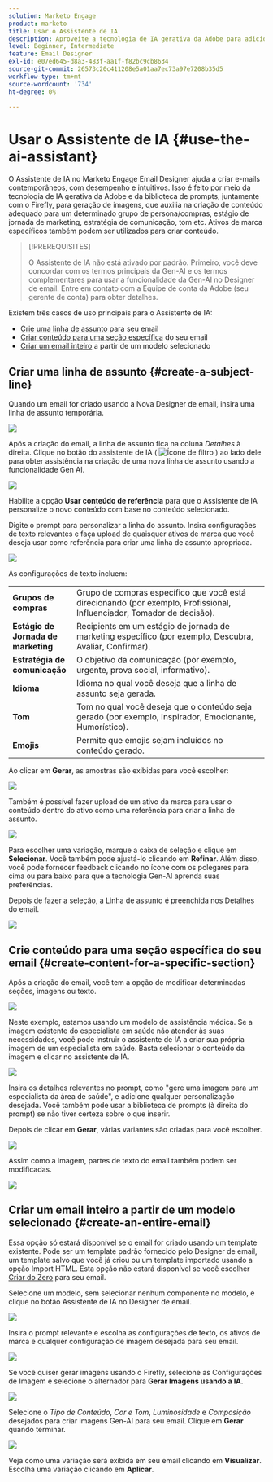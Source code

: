 ```yaml
---
solution: Marketo Engage
product: marketo
title: Usar o Assistente de IA
description: Aproveite a tecnologia de IA gerativa da Adobe para adicionar texto e/ou imagens úteis a seus emails.
level: Beginner, Intermediate
feature: Email Designer
exl-id: e07ed645-d8a3-483f-aa1f-f82bc9cb8634
source-git-commit: 26573c20c411208e5a01aa7ec73a97e7208b35d5
workflow-type: tm+mt
source-wordcount: '734'
ht-degree: 0%

---
```


# Usar o Assistente de IA {#use-the-ai-assistant}

O Assistente de IA no Marketo Engage Email Designer ajuda a criar e-mails contemporâneos, com desempenho e intuitivos. Isso é feito por meio da tecnologia de IA gerativa da Adobe e da biblioteca de prompts, juntamente com o Firefly, para geração de imagens, que auxilia na criação de conteúdo adequado para um determinado grupo de persona/compras, estágio de jornada de marketing, estratégia de comunicação, tom etc. Ativos de marca específicos também podem ser utilizados para criar conteúdo.

>[!PREREQUISITES]
>
>O Assistente de IA não está ativado por padrão. Primeiro, você deve concordar com os termos principais da Gen-AI e os termos complementares para usar a funcionalidade da Gen-AI no Designer de email. Entre em contato com a Equipe de conta da Adobe (seu gerente de conta) para obter detalhes.

Existem três casos de uso principais para o Assistente de IA:

* [Crie uma linha de assunto](#create-a-subject-line) para seu email
* [Criar conteúdo para uma seção específica](#create-content-for-a-specific-section) do seu email
* [Criar um email inteiro](#create-an-entire-email) a partir de um modelo selecionado

## Criar uma linha de assunto {#create-a-subject-line}

Quando um email for criado usando a Nova Designer de email, insira uma linha de assunto temporária.

![](assets/use-the-ai-assistant-1.png)

Após a criação do email, a linha de assunto fica na coluna _Detalhes_ à direita. Clique no botão do assistente de IA ( ![Ícone de filtro](assets/icon-ai-assistant.png) ) ao lado dele para obter assistência na criação de uma nova linha de assunto usando a funcionalidade Gen AI.

![](assets/use-the-ai-assistant-2.png)

Habilite a opção **Usar conteúdo de referência** para que o Assistente de IA personalize o novo conteúdo com base no conteúdo selecionado.

Digite o prompt para personalizar a linha do assunto. Insira configurações de texto relevantes e faça upload de quaisquer ativos de marca que você deseja usar como referência para criar uma linha de assunto apropriada.

![](assets/use-the-ai-assistant-3.png)

As configurações de texto incluem:

<table><tbody>
  <tr>
    <td style="width:25%"><b>Grupos de compras</b></td>
    <td>Grupo de compras específico que você está direcionando (por exemplo, Profissional, Influenciador, Tomador de decisão).</td>
  </tr>
  <tr>
    <td style="width:25%"><b>Estágio de Jornada de marketing</b></td>
    <td>Recipients em um estágio de jornada de marketing específico (por exemplo, Descubra, Avaliar, Confirmar).</td>
  </tr>
  <tr>
    <td style="width:25%"><b>Estratégia de comunicação</b></td>
    <td>O objetivo da comunicação (por exemplo, urgente, prova social, informativo).</td>
  </tr>
  <tr>
    <td style="width:25%"><b>Idioma</b></td>
    <td>Idioma no qual você deseja que a linha de assunto seja gerada.</td>
  </tr>
  <tr>
    <td style="width:25%"><b>Tom</b></td>
    <td>Tom no qual você deseja que o conteúdo seja gerado (por exemplo, Inspirador, Emocionante, Humorístico).</td>
  </tr>
  <tr>
    <td style="width:25%"><b>Emojis</b></td>
    <td>Permite que emojis sejam incluídos no conteúdo gerado.</td>
  </tr>
</tbody>
</table>

Ao clicar em **Gerar**, as amostras são exibidas para você escolher:

![](assets/use-the-ai-assistant-4.png)

Também é possível fazer upload de um ativo da marca para usar o conteúdo dentro do ativo como uma referência para criar a linha de assunto.

![](assets/use-the-ai-assistant-5.png)

Para escolher uma variação, marque a caixa de seleção e clique em **Selecionar**. Você também pode ajustá-lo clicando em **Refinar**. Além disso, você pode fornecer feedback clicando no ícone com os polegares para cima ou para baixo para que a tecnologia Gen-AI aprenda suas preferências.

Depois de fazer a seleção, a Linha de assunto é preenchida nos Detalhes do email.

![](assets/use-the-ai-assistant-6.png)

## Crie conteúdo para uma seção específica do seu email {#create-content-for-a-specific-section}

Após a criação do email, você tem a opção de modificar determinadas seções, imagens ou texto.

![](assets/use-the-ai-assistant-7.png)

Neste exemplo, estamos usando um modelo de assistência médica. Se a imagem existente do especialista em saúde não atender às suas necessidades, você pode instruir o assistente de IA a criar sua própria imagem de um especialista em saúde. Basta selecionar o conteúdo da imagem e clicar no assistente de IA.

![](assets/use-the-ai-assistant-8.png)

Insira os detalhes relevantes no prompt, como &quot;gere uma imagem para um especialista da área de saúde&quot;, e adicione qualquer personalização desejada. Você também pode usar a biblioteca de prompts (à direita do prompt) se não tiver certeza sobre o que inserir.

Depois de clicar em **Gerar**, várias variantes são criadas para você escolher.

![](assets/use-the-ai-assistant-9.png)

Assim como a imagem, partes de texto do email também podem ser modificadas.

![](assets/use-the-ai-assistant-10.png)

## Criar um email inteiro a partir de um modelo selecionado {#create-an-entire-email}

Essa opção só estará disponível se o email for criado usando um template existente. Pode ser um template padrão fornecido pelo Designer de email, um template salvo que você já criou ou um template importado usando a opção Import HTML. Esta opção não estará disponível se você escolher [Criar do Zero](/help/marketo/product-docs/email-marketing/email-designer/email-authoring.md#design-from-scratch) para seu email.

Selecione um modelo, sem selecionar nenhum componente no modelo, e clique no botão Assistente de IA no Designer de email.

![](assets/use-the-ai-assistant-11.png)

Insira o prompt relevante e escolha as configurações de texto, os ativos de marca e qualquer configuração de imagem desejada para seu email.

![](assets/use-the-ai-assistant-12.png)

Se você quiser gerar imagens usando o Firefly, selecione as Configurações de Imagem e selecione o alternador para **Gerar Imagens usando a IA**.

![](assets/use-the-ai-assistant-13.png)

Selecione o _Tipo de Conteúdo_, _Cor e Tom_, _Luminosidade_ e _Composição_ desejados para criar imagens Gen-AI para seu email. Clique em **Gerar** quando terminar.

![](assets/use-the-ai-assistant-14.png)

Veja como uma variação será exibida em seu email clicando em **Visualizar**. Escolha uma variação clicando em **Aplicar**.
